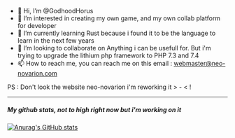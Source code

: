 - 👋 Hi, I’m @GodhoodHorus
- 👀 I’m interested in creating my own game, and my own collab platform for developer
- 🌱 I’m currently learning Rust because i found it to be the language to learn in the next few years
- 💞️ I’m looking to collaborate on Anything i can be usefull for. But i'm trying to upgrade the lithium php framework to PHP 7.3 and 7.4
- 📫 How to reach me, you can reach me on this email : webmaster@neo-novarion.com

PS : Don't look the website neo-novarion i'm reworking it > - < !

---

##### My github stats, not to high right now but i'm working on it

[![Anurag's GitHub stats](https://github-readme-stats.vercel.app/api?username=GodhoodHorus&theme=synthwave&hide_title=true)](https://github.com/anuraghazra/github-readme-stats)

<!---
GodhoodHorus/GodhoodHorus is a ✨ special ✨ repository because its `README.md` (this file) appears on your GitHub profile.
You can click the Preview link to take a look at your changes.
--->
